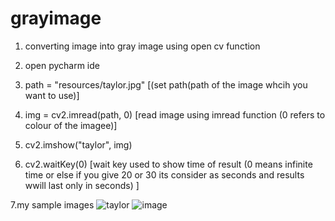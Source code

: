 # grayimage
1. converting image into gray image using  open cv function 

2. open pycharm ide 

3. path = "resources/taylor.jpg"  [(set path(path of the image whcih you want to use)]

4. img = cv2.imread(path, 0) [read image using imread function (0 refers to colour of the imagee)]

5. cv2.imshow("taylor", img)

6. cv2.waitKey(0)   [wait key used to show time of result (0 means infinite time or else if you give 20 or 30 its consider as seconds and results wwill last only in seconds) ]      

7.my sample images
![taylor](https://user-images.githubusercontent.com/91751510/144362663-23f8809f-f8fa-482c-92cc-332824fdb769.jpg)
![image](https://user-images.githubusercontent.com/91751510/144362748-b9ba817c-6649-43b7-943b-bd4e56ec7449.png)




